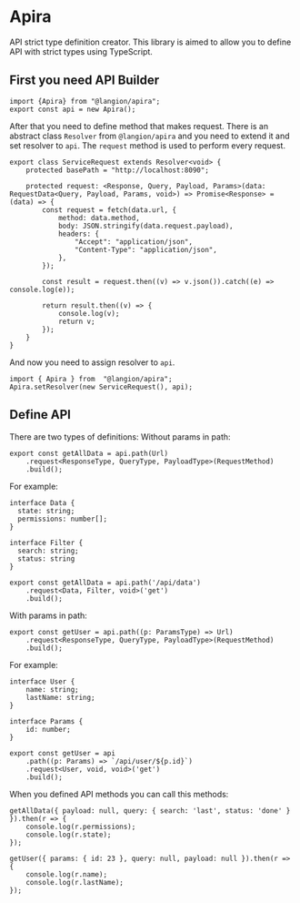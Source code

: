 # Apira

API strict type definition creator. This library is aimed to allow you to define API with strict types using TypeScript. 
## First you need API Builder

    import {Apira} from "@langion/apira";
    export const api = new Apira();
After that you need to define method that makes request. There is an abstract class `Resolver` from `@langion/apira` and you need to extend it and set resolver to `api`. The  `request` method is used to perform every request.

    export class ServiceRequest extends Resolver<void> {
        protected basePath = "http://localhost:8090";
    
        protected request: <Response, Query, Payload, Params>(data: RequestData<Query, Payload, Params, void>) => Promise<Response> = (data) => {
            const request = fetch(data.url, {
                method: data.method,
                body: JSON.stringify(data.request.payload),
                headers: {
                    "Accept": "application/json",
                    "Content-Type": "application/json",
                },
            });
    
            const result = request.then((v) => v.json()).catch((e) => console.log(e));
    
            return result.then((v) => {
                console.log(v);
                return v;
            });
        }
    }
And now you need to assign resolver to `api`.

    import { Apira } from  "@langion/apira";
    Apira.setResolver(new ServiceRequest(), api);

## Define API
There are two types of definitions:
Without params in path:

    export const getAllData = api.path(Url)
	    .request<ResponseType, QueryType, PayloadType>(RequestMethod)
	    .build();
For example:

    interface Data {
      state: string;
      permissions: number[];
    }
    
    interface Filter {
      search: string;
      status: string
    }
    
    export const getAllData = api.path('/api/data')
        .request<Data, Filter, void>('get')
        .build();

With params in path:  

    export const getUser = api.path((p: ParamsType) => Url)
	    .request<ResponseType, QueryType, PayloadType>(RequestMethod)
	    .build();
For example:

    interface User {
        name: string;
        lastName: string;
    }
    
    interface Params {
        id: number;
    }
    
    export const getUser = api
        .path((p: Params) => `/api/user/${p.id}`)
        .request<User, void, void>('get')
        .build();
When you defined API methods you can call this methods:

    getAllData({ payload: null, query: { search: 'last', status: 'done' } }).then(r => {
        console.log(r.permissions);
        console.log(r.state);
    });
    
    getUser({ params: { id: 23 }, query: null, payload: null }).then(r => {
        console.log(r.name);
        console.log(r.lastName);
    });

